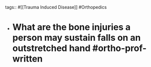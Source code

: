 tags:: #[[Trauma Induced Disease]] #Orthopedics

- # What are the bone injuries a person may sustain falls on an outstretched hand #ortho-prof-written
